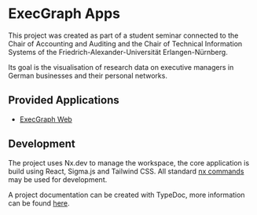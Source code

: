 # ExecGraph Apps

This project was created as part of a student seminar connected to the Chair of Accounting and Auditing and the Chair of Technical Information Systems of the Friedrich-Alexander-Universität Erlangen-Nürnberg.

Its goal is the visualisation of research data on executive managers in German businesses and their personal networks.

## Provided Applications

- [ExecGraph Web](./apps/exec-graph-web/README.md)

## Development

The project uses Nx.dev to manage the workspace, the core application is build using React, Sigma.js and Tailwind CSS.
All standard [nx commands](./documentation/pages/dev-nx-commands.md) may be used for development.

A project documentation can be created with TypeDoc, more information can be found [here](./documentation/pages/dev-project-documentation.md).
